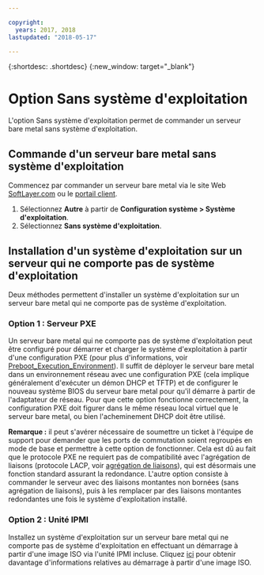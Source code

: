 ```yaml
---

copyright:
  years: 2017, 2018
lastupdated: "2018-05-17"

---
```


{:shortdesc: .shortdesc}
{:new_window: target="_blank"}

# Option Sans système d'exploitation

L'option Sans système d'exploitation permet de commander un serveur bare metal sans système d'exploitation.

## Commande d'un serveur bare metal sans système d'exploitation

Commencez par commander un serveur bare metal via le site Web [SoftLayer.com](https://www.softlayer.com) ou le [portail client](https://control.softlayer.com).

1. Sélectionnez **Autre** à partir de **Configuration système > Système d'exploitation**.
2. Sélectionnez **Sans système d'exploitation**.

## Installation d'un système d'exploitation sur un serveur qui ne comporte pas de système d'exploitation

Deux méthodes permettent d'installer un système d'exploitation sur un serveur bare metal qui ne comporte pas de système d'exploitation.

### Option 1 : Serveur PXE

Un serveur bare metal qui ne comporte pas de système d'exploitation peut être configuré pour démarrer et charger le système d'exploitation à partir d'une configuration PXE (pour plus d'informations, voir [Preboot_Execution_Environment](http://en.wikipedia.org/wiki/Preboot_Execution_Environment)). Il suffit de déployer le serveur bare metal dans un environnement réseau avec une configuration PXE (cela implique généralement d'exécuter un démon DHCP et TFTP) et de configurer le nouveau système BIOS du serveur bare metal pour qu'il démarre à partir de l'adaptateur de réseau. Pour que cette option fonctionne correctement, la configuration PXE doit figurer dans le même réseau local virtuel que le serveur bare metal, ou bien l'acheminement DHCP doit être utilisé. 

**Remarque :** il peut s'avérer nécessaire de soumettre un ticket à l'équipe de support pour demander que les ports de commutation soient regroupés en mode de base et permettre à cette option de fonctionner. Cela est dû au fait que le protocole PXE ne requiert pas de compatibilité avec l'agrégation de liaisons (protocole LACP, voir [agrégation de liaisons](http://en.wikipedia.org/wiki/Link_aggregation)), qui est désormais une fonction standard assurant la redondance. L'autre option consiste à commander le serveur avec des liaisons montantes non bornées (sans agrégation de liaisons), puis à les remplacer par des liaisons montantes redondantes une fois le système d'exploitation installé. 

### Option 2 : Unité IPMI

Installez un système d'exploitation sur un serveur bare metal qui ne comporte pas de système d'exploitation en effectuant un démarrage à partir d'une image ISO via l'unité IPMI incluse. Cliquez [ici](mount-iso-bare-metal-server.html) pour obtenir davantage d'informations relatives au démarrage à partir d'une image ISO.
